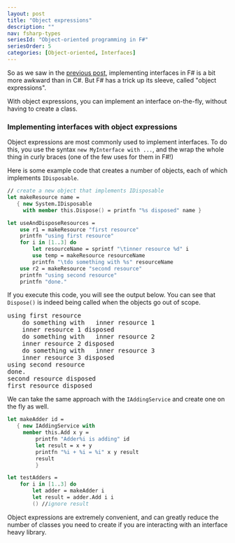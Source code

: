 ```yaml
---
layout: post
title: "Object expressions"
description: ""
nav: fsharp-types
seriesId: "Object-oriented programming in F#"
seriesOrder: 5
categories: [Object-oriented, Interfaces]
---
```


So as we saw in the [previous post](../posts/interfaces.md), implementing interfaces in F# is a bit more awkward than in C#. But F# has a trick up its sleeve, called "object expressions".

With object expressions, you can implement an interface on-the-fly, without having to create a class.  

### Implementing interfaces with object expressions

Object expressions are most commonly used to implement interfaces. 
To do this, you use the syntax `new MyInterface with ...`, and the wrap the whole thing in curly braces (one of the few uses for them in F#!)

Here is some example code that creates a number of objects, each of which implements `IDisposable`.

```fsharp
// create a new object that implements IDisposable
let makeResource name = 
   { new System.IDisposable 
     with member this.Dispose() = printfn "%s disposed" name }

let useAndDisposeResources = 
    use r1 = makeResource "first resource"
    printfn "using first resource" 
    for i in [1..3] do
        let resourceName = sprintf "\tinner resource %d" i
        use temp = makeResource resourceName 
        printfn "\tdo something with %s" resourceName 
    use r2 = makeResource "second resource"
    printfn "using second resource" 
    printfn "done." 
```

If you execute this code, you will see the output below. You can see that `Dispose()` is indeed being called when the objects go out of scope. 

<pre>
using first resource
    do something with   inner resource 1
    inner resource 1 disposed
    do something with   inner resource 2
    inner resource 2 disposed
    do something with   inner resource 3
    inner resource 3 disposed
using second resource
done.
second resource disposed
first resource disposed
</pre>

We can take the same approach with the `IAddingService` and create one on the fly as well.

```fsharp
let makeAdder id = 
   { new IAddingService with 
     member this.Add x y =
         printfn "Adder%i is adding" id 
         let result = x + y   
         printfn "%i + %i = %i" x y result 
         result 
         }

let testAdders = 
    for i in [1..3] do
        let adder = makeAdder i
        let result = adder.Add i i 
        () //ignore result
```

Object expressions are extremely convenient, and can greatly reduce the number of classes you need to create if you are interacting with an interface heavy library.
